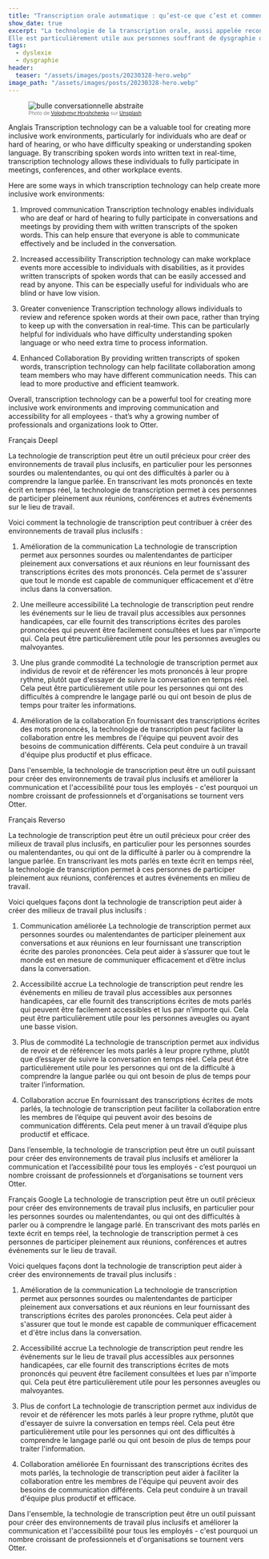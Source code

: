 ```yaml
---
title: "Transcription orale automatique : qu’est-ce que c’est et comment ça marche ?"
show_date: true
excerpt: "La technologie de la transcription orale, aussi appelée reconnaissance vocale ou dictée assistée permet d’écrire des mots en les prononçant à haute voix.
Elle est particulièrement utile aux personnes souffrant de dysgraphie ou de dyslexie, et d’autres troubles de l’apprentissage et de la pensée qui ont un impact sur l’écriture."
tags:
  - dyslexie
  - dysgraphie
header:
  teaser: "/assets/images/posts/20230328-hero.webp"
image_path: "/assets/images/posts/20230328-hero.webp"
---
```


<figure>
<img src="{{ site.url }}{{ site.baseurl }}/assets/images/posts/20230328-hero.webp" alt="bulle conversationnelle abstraite" class="full" loading="lazy">
<figcaption style="color:grey; font-size:10px;">Photo de <a href="https://unsplash.com/@lunarts?utm_source=unsplash&utm_medium=referral&utm_content=creditCopyText">Volodymyr Hryshchenko</a> sur <a href="https://unsplash.com/fr/photos/V5vqWC9gyEU?utm_source=unsplash&utm_medium=referral&utm_content=creditCopyText">Unsplash</a>
  </figcaption>
</figure>

Anglais
Transcription technology can be a valuable tool for creating more inclusive work environments, particularly for individuals who are deaf or hard of hearing, or who have difficulty speaking or understanding spoken language. By transcribing spoken words into written text in real-time, transcription technology allows these individuals to fully participate in meetings, conferences, and other workplace events.

Here are some ways in which transcription technology can help create more inclusive work environments:

1. Improved communication
Transcription technology enables individuals who are deaf or hard of hearing to fully participate in conversations and meetings by providing them with written transcripts of the spoken words. This can help ensure that everyone is able to communicate effectively and be included in the conversation.

2. Increased accessibility
Transcription technology can make workplace events more accessible to individuals with disabilities, as it provides written transcripts of spoken words that can be easily accessed and read by anyone. This can be especially useful for individuals who are blind or have low vision.

3. Greater convenience
Transcription technology allows individuals to review and reference spoken words at their own pace, rather than trying to keep up with the conversation in real-time. This can be particularly helpful for individuals who have difficulty understanding spoken language or who need extra time to process information.

4. Enhanced Collaboration
By providing written transcripts of spoken words, transcription technology can help facilitate collaboration among team members who may have different communication needs. This can lead to more productive and efficient teamwork.

Overall, transcription technology can be a powerful tool for creating more inclusive work environments and improving communication and accessibility for all employees - that’s why a growing number of professionals and organizations look to Otter.

Français Deepl

La technologie de transcription peut être un outil précieux pour créer des environnements de travail plus inclusifs, en particulier pour les personnes sourdes ou malentendantes, ou qui ont des difficultés à parler ou à comprendre la langue parlée. En transcrivant les mots prononcés en texte écrit en temps réel, la technologie de transcription permet à ces personnes de participer pleinement aux réunions, conférences et autres événements sur le lieu de travail.

Voici comment la technologie de transcription peut contribuer à créer des environnements de travail plus inclusifs :

1. Amélioration de la communication
La technologie de transcription permet aux personnes sourdes ou malentendantes de participer pleinement aux conversations et aux réunions en leur fournissant des transcriptions écrites des mots prononcés. Cela permet de s'assurer que tout le monde est capable de communiquer efficacement et d'être inclus dans la conversation.

2. Une meilleure accessibilité
La technologie de transcription peut rendre les événements sur le lieu de travail plus accessibles aux personnes handicapées, car elle fournit des transcriptions écrites des paroles prononcées qui peuvent être facilement consultées et lues par n'importe qui. Cela peut être particulièrement utile pour les personnes aveugles ou malvoyantes.

3. Une plus grande commodité
La technologie de transcription permet aux individus de revoir et de référencer les mots prononcés à leur propre rythme, plutôt que d'essayer de suivre la conversation en temps réel. Cela peut être particulièrement utile pour les personnes qui ont des difficultés à comprendre le langage parlé ou qui ont besoin de plus de temps pour traiter les informations.

4. Amélioration de la collaboration
En fournissant des transcriptions écrites des mots prononcés, la technologie de transcription peut faciliter la collaboration entre les membres de l'équipe qui peuvent avoir des besoins de communication différents. Cela peut conduire à un travail d'équipe plus productif et plus efficace.

Dans l'ensemble, la technologie de transcription peut être un outil puissant pour créer des environnements de travail plus inclusifs et améliorer la communication et l'accessibilité pour tous les employés - c'est pourquoi un nombre croissant de professionnels et d'organisations se tournent vers Otter.

Français Reverso

La technologie de transcription peut être un outil précieux pour créer des milieux de travail plus inclusifs, en particulier pour les personnes sourdes ou malentendantes, ou qui ont de la difficulté à parler ou à comprendre la langue parlée. En transcrivant les mots parlés en texte écrit en temps réel, la technologie de transcription permet à ces personnes de participer pleinement aux réunions, conférences et autres événements en milieu de travail.

Voici quelques façons dont la technologie de transcription peut aider à créer des milieux de travail plus inclusifs :

1. Communication améliorée
La technologie de transcription permet aux personnes sourdes ou malentendantes de participer pleinement aux conversations et aux réunions en leur fournissant une transcription écrite des paroles prononcées. Cela peut aider à s’assurer que tout le monde est en mesure de communiquer efficacement et d’être inclus dans la conversation.

2. Accessibilité accrue
La technologie de transcription peut rendre les événements en milieu de travail plus accessibles aux personnes handicapées, car elle fournit des transcriptions écrites de mots parlés qui peuvent être facilement accessibles et lus par n’importe qui. Cela peut être particulièrement utile pour les personnes aveugles ou ayant une basse vision.

3. Plus de commodité
La technologie de transcription permet aux individus de revoir et de référencer les mots parlés à leur propre rythme, plutôt que d’essayer de suivre la conversation en temps réel. Cela peut être particulièrement utile pour les personnes qui ont de la difficulté à comprendre la langue parlée ou qui ont besoin de plus de temps pour traiter l’information.

4. Collaboration accrue
En fournissant des transcriptions écrites de mots parlés, la technologie de transcription peut faciliter la collaboration entre les membres de l’équipe qui peuvent avoir des besoins de communication différents. Cela peut mener à un travail d’équipe plus productif et efficace.

Dans l’ensemble, la technologie de transcription peut être un outil puissant pour créer des environnements de travail plus inclusifs et améliorer la communication et l’accessibilité pour tous les employés - c’est pourquoi un nombre croissant de professionnels et d’organisations se tournent vers Otter.

Français Google
La technologie de transcription peut être un outil précieux pour créer des environnements de travail plus inclusifs, en particulier pour les personnes sourdes ou malentendantes, ou qui ont des difficultés à parler ou à comprendre le langage parlé. En transcrivant des mots parlés en texte écrit en temps réel, la technologie de transcription permet à ces personnes de participer pleinement aux réunions, conférences et autres événements sur le lieu de travail.

Voici quelques façons dont la technologie de transcription peut aider à créer des environnements de travail plus inclusifs :

1. Amélioration de la communication
La technologie de transcription permet aux personnes sourdes ou malentendantes de participer pleinement aux conversations et aux réunions en leur fournissant des transcriptions écrites des paroles prononcées. Cela peut aider à s'assurer que tout le monde est capable de communiquer efficacement et d'être inclus dans la conversation.

2. Accessibilité accrue
La technologie de transcription peut rendre les événements sur le lieu de travail plus accessibles aux personnes handicapées, car elle fournit des transcriptions écrites de mots prononcés qui peuvent être facilement consultées et lues par n'importe qui. Cela peut être particulièrement utile pour les personnes aveugles ou malvoyantes.

3. Plus de confort
La technologie de transcription permet aux individus de revoir et de référencer les mots parlés à leur propre rythme, plutôt que d'essayer de suivre la conversation en temps réel. Cela peut être particulièrement utile pour les personnes qui ont des difficultés à comprendre le langage parlé ou qui ont besoin de plus de temps pour traiter l'information.

4. Collaboration améliorée
En fournissant des transcriptions écrites des mots parlés, la technologie de transcription peut aider à faciliter la collaboration entre les membres de l'équipe qui peuvent avoir des besoins de communication différents. Cela peut conduire à un travail d'équipe plus productif et efficace.

Dans l'ensemble, la technologie de transcription peut être un outil puissant pour créer des environnements de travail plus inclusifs et améliorer la communication et l'accessibilité pour tous les employés - c'est pourquoi un nombre croissant de professionnels et d'organisations se tournent vers Otter.

